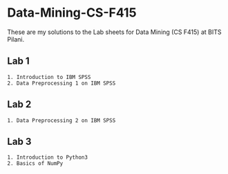 # Data-Mining-CS-F415

These are my solutions to the Lab sheets for Data Mining (CS F415) at BITS Pilani.

## Lab 1

    1. Introduction to IBM SPSS
    2. Data Preprocessing 1 on IBM SPSS
  
## Lab 2

    1. Data Preprocessing 2 on IBM SPSS
  
## Lab 3 

    1. Introduction to Python3
    2. Basics of NumPy
